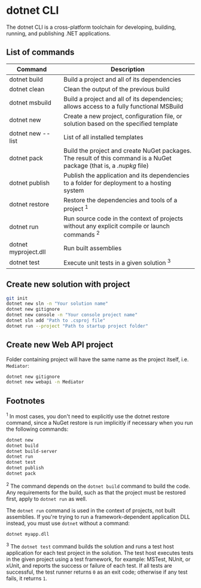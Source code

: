 # dotnet CLI

The dotnet CLI is a cross-platform toolchain for developing, building, running, and publishing .NET applications.

## List of commands

| <div style="width:120px">Command</div> | Description                                                                                                           |
| -------------------------------------- | --------------------------------------------------------------------------------------------------------------------- |
| dotnet build                           | Build a project and all of its dependencies                                                                           |
| dotnet clean                           | Clean the output of the previous build                                                                                |
| dotnet msbuild                         | Build a project and all of its dependencies; allows access to a fully functional MSBuild                              |
| dotnet new                             | Create a new project, configuration file, or solution based on the specified template                                 |
| dotnet new --list                      | List of all installed templates                                                                                       |
| dotnet pack                            | Build the project and create NuGet packages. The result of this command is a NuGet package (that is, a _.nupkg_ file) |
| dotnet publish                         | Publish the application and its dependencies to a folder for deployment to a hosting system                           |
| dotnet restore                         | Restore the dependencies and tools of a project <sup>1</sup>                                                          |
| dotnet run                             | Run source code in the context of projects without any explicit compile or launch commands <sup>2</sup>               |
| dotnet myproject.dll                   | Run built assemblies                                                                                                  |
| dotnet test                            | Execute unit tests in a given solution <sup>3</sup>                                                                   |

## Create new solution with project

```bash
git init
dotnet new sln -n "Your solution name"
dotnet new gitignore
dotnet new console -n "Your console project name"
dotnet sln add "Path to .csproj file"
dotnet run --project "Path to startup project folder"
```

## Create new Web API project

Folder containing project will have the same name as the project itself, i.e. `Mediator`:

```bash
dotnet new gitignore
dotnet new webapi -n Mediator
```

## Footnotes

<sup>1</sup> In most cases, you don't need to explicitly use the dotnet restore command, since a NuGet restore is run implicitly if necessary when you run the following commands:

```bash
dotnet new
dotnet build
dotnet build-server
dotnet run
dotnet test
dotnet publish
dotnet pack
```

<sup>2</sup> The command depends on the `dotnet build` command to build the code. Any requirements for the build, such as that the project must be restored first, apply to `dotnet run` as well.

The `dotnet run` command is used in the context of projects, not built assemblies. If you're trying to run a framework-dependent application DLL instead, you must use `dotnet` without a command:

```bash
dotnet myapp.dll
```

<sup>3</sup> The `dotnet test` command builds the solution and runs a test host application for each test project in the solution. The test host executes tests in the given project using a test framework, for example: MSTest, NUnit, or xUnit, and reports the success or failure of each test. If all tests are successful, the test runner returns `0` as an exit code; otherwise if any test fails, it returns `1`.
